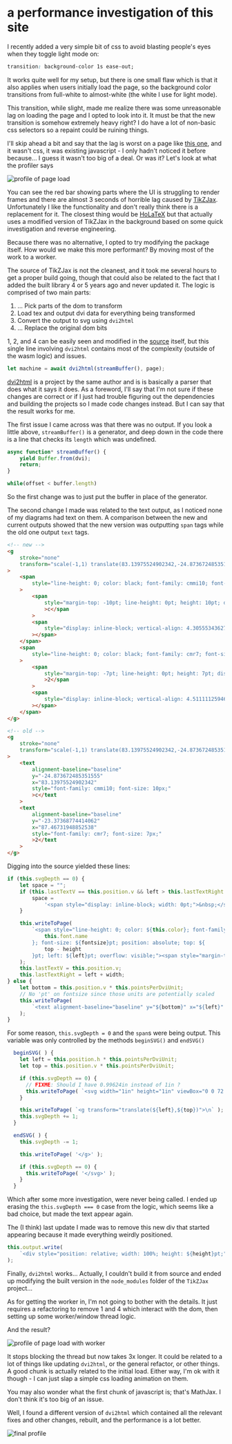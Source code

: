 # a performance investigation of this site

I recently added a very simple bit of css to avoid blasting people's eyes when
they toggle light mode on:

```css
transition: background-color 1s ease-out;
```

It works quite well for my setup, but there is one small flaw which is that it
also applies when users initially load the page, so the background color
transitions from full-white to almost-white (the white I use for light mode).

This transition, while slight, made me realize there was some unreasonable lag
on loading the page and I opted to look into it. It must be that the new
transition is somehow extremely heavy right? I do have a lot of non-basic css
selectors so a repaint could be ruining things.

I'll skip ahead a bit and say that the lag is worst on a page like
[this one](/posts/14), and it wasn't css, it was existing javascript - I only
hadn't noticed it before because... I guess it wasn't too big of a deal. Or was
it? Let's look at what the profiler says

![profile of page load](/blobs/106/without-worker.png)

You can see the red bar showing parts where the UI is struggling to render
frames and there are almost 3 seconds of horrible lag caused by
[TikZJax](https://tikzjax.com/). Unfortunately I like the functionality and
don't really think there is a replacement for it. The closest thing would be
[HoLaTeX](https://holatex.app) but that actually uses a modified version of
TikZJax in the background based on some quick investigation and reverse
engineering.

Because there was no alternative, I opted to try modifying the package itself.
How would we make this more performant? By moving most of the work to a worker.

The source of TikZJax is not the cleanest, and it took me several hours to get a
proper build going, though that could also be related to the fact that I added
the built library 4 or 5 years ago and never updated it. The logic is comprised
of two main parts:

1. ... Pick parts of the dom to transform
2. Load tex and output dvi data for everything being transformed
3. Convert the output to svg using `dvi2html`
4. ... Replace the original dom bits

1, 2, and 4 can be easily seen and modified in the
[source](https://github.com/kisonecat/tikzjax) itself, but this single line
involving `dvi2html` contains most of the complexity (outside of the wasm logic)
and issues.

```js
let machine = await dvi2html(streamBuffer(), page);
```

[dvi2html](https://github.com/kisonecat/dvi2html) is a project by the same
author and is is basically a parser that does what it says it does. As a
foreword, I'll say that I'm not sure if these changes are correct or if I just
had trouble figuring out the dependencies and building the projects so I made
code changes instead. But I can say that the result works for me.

The first issue I came across was that there was no output. If you look a little
above, `streamBuffer()` is a generator, and deep down in the code there is a
line that checks its `length` which was undefined.

```js
async function* streamBuffer() {
    yield Buffer.from(dvi);
    return;
}

while(offset < buffer.length)
```

So the first change was to just put the buffer in place of the generator.

The second change I made was related to the text output, as I noticed none of my
diagrams had text on them. A comparison between the new and current outputs
showed that the new version was outputting `span` tags while the old one output
`text` tags.

<!-- markdownlint-disable line-length -->

```html
<!-- new -->
<g
	stroke="none"
	transform="scale(-1,1) translate(83.13975524902342,-24.873672485351555) scale(-1,-1)"
>
	<span
		style="line-height: 0; color: black; font-family: cmmi10; font-size: 10pt; position: absolute; top: -29.179225921630852pt; left: 83.13975524902342pt; overflow: visible;"
	>
		<span
			style="margin-top: -10pt; line-height: 0pt; height: 10pt; display: inline-block; vertical-align: baseline; "
			>c</span
		>
		<span
			style="display: inline-block; vertical-align: 4.305553436279296pt; height: 0pt; line-height: 0;"
		></span>
	</span>
	<span
		style="line-height: 0; color: black; font-family: cmr7; font-size: 7pt; position: absolute; top: -27.88479900360107pt; left: 87.46731948852538pt; overflow: visible;"
	>
		<span
			style="margin-top: -7pt; line-height: 0pt; height: 7pt; display: inline-block; vertical-align: baseline; "
			>2</span
		>
		<span
			style="display: inline-block; vertical-align: 4.511111259460448pt; height: 0pt; line-height: 0;"
		></span>
	</span>
</g>

<!-- old -->
<g
	stroke="none"
	transform="scale(-1,1) translate(83.13975524902342,-24.873672485351555) scale(-1,-1)"
>
	<text
		alignment-baseline="baseline"
		y="-24.873672485351555"
		x="83.13975524902342"
		style="font-family: cmmi10; font-size: 10px;"
		>c</text
	>
	<text
		alignment-baseline="baseline"
		y="-23.37368774414062"
		x="87.46731948852538"
		style="font-family: cmr7; font-size: 7px;"
		>2</text
	>
</g>
```

<!-- markdownlint-enable line-length -->

Digging into the source yielded these lines:

<!-- markdownlint-disable line-length -->

```js
if (this.svgDepth == 0) {
	let space = "";
	if (this.lastTextV == this.position.v && left > this.lastTextRight + 2) {
		space =
			'<span style="display: inline-block; width: 0pt;">&nbsp;</span>';
	}

	this.writeToPage(
		`<span style="line-height: 0; color: ${this.color}; font-family: ${
			this.font.name
		}; font-size: ${fontsize}pt; position: absolute; top: ${
			top - height
		}pt; left: ${left}pt; overflow: visible;"><span style="margin-top: -${fontsize}pt; line-height: ${0}pt; height: ${fontsize}pt; display: inline-block; vertical-align: baseline; ">${space}${htmlText}</span><span style="display: inline-block; vertical-align: ${height}pt; height: ${0}pt; line-height: 0;"></span></span>\n`
	);
	this.lastTextV = this.position.v;
	this.lastTextRight = left + width;
} else {
	let bottom = this.position.v * this.pointsPerDviUnit;
	// No 'pt' on fontsize since those units are potentially scaled
	this.writeToPage(
		`<text alignment-baseline="baseline" y="${bottom}" x="${left}" style="font-family: ${this.font.name};" font-size="${fontsize}">${htmlText}</text>\n`
	);
}
```

<!-- markdownlint-enable line-length -->

For some reason, `this.svgDepth = 0` and the `span`s were being output. This
variable was only controlled by the methods `beginSVG()` and `endSVG()`

<!-- markdownlint-disable line-length -->

```js
  beginSVG( ) {
    let left = this.position.h * this.pointsPerDviUnit;
    let top = this.position.v * this.pointsPerDviUnit;

    if (this.svgDepth == 0) {
      // FIXME: Should I have 0.99624in instead of 1in ?
      this.writeToPage( `<svg width="1in" height="1in" viewBox="0 0 72 72" style="position: absolute; top: 0pt; left: 0pt; overflow: visible;">\n` );
    }

    this.writeToPage( `<g transform="translate(${left},${top})">\n` );
    this.svgDepth += 1;
  }

  endSVG( ) {
    this.svgDepth -= 1;

    this.writeToPage( '</g>' );

    if (this.svgDepth == 0) {
      this.writeToPage( '</svg>' );
    }
  }
```

Which after some more investigation, were never being called. I ended up erasing
the `this.svgDepth === 0` case from the logic, which seems like a bad choice,
but made the text appear again.

The (I think) last update I made was to remove this new div that started
appearing because it made everything weirdly positioned.

```js
this.output.write(
	`<div style="position: relative; width: 100%; height: ${height}pt;" class="page">`
);
```

Finally, `dvi2html` works... Actually, I couldn't build it from source and ended
up modifying the built version in the `node_modules` folder of the `TikZJax`
project...

As for getting the worker in, I'm not going to bother with the details. It just
requires a refactoring to remove 1 and 4 which interact with the dom, then
setting up some worker/window thread logic.

And the result?

![profile of page load with worker](/blobs/106/with-worker.png)

It stops blocking the thread but now takes 3x longer. It could be related to a
lot of things like updating `dvi2html`, or the general refactor, or other
things. A good chunk is actually related to the initial load. Either way, I'm ok
with it though - I can just slap a simple css loading animation on them.

You may also wonder what the first chunk of javascript is; that's MathJax. I
don't think it's too big of an issue.

Well, I found a different version of `dvi2html` which contained all the relevant
fixes and other changes, rebuilt, and the performance is a lot better.

![final profile](/blobs/106/final-worker.png)
